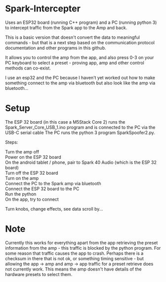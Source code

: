# Spark-Intercepter

Uses an ESP32 board (running C++ program) and a PC (running python 3) to intercept traffic from the Spark app to the Amp and back.   

This is a basic version that doesn't convert the data to meaningful commands - but that is a next step based on the communication protocol documentation and other programs in this github.   

It allows you to control the amp from the app, and also press 0-3 on your PC keyboard to select a preset - proving app, amp and other control methods can co-exist.   

I use an esp32 and the PC because I haven't yet worked out how to make something connect to the amp via bluetooth but also look like the amp via bluetooth...   

# Setup

The ESP 32 board (in this case a M5Stack Core 2) runs the Spark_Server_Core_USB_1.ino program and is connected to the PC via the USB-C serial cable
The PC runs the python 3 program SparkSpoofer2.py.

Steps:

Turn the amp off   
Power on the ESP 32 board   
On the android tablet / phone, pair to Spark 40 Audio (which is the ESP 32 board)   
Turn off the ESP 32 board   
Turn on the amp   
Connect the PC to the Spark amp via bluetooth   
Connect the ESP 32 board to the PC   
Run the python   
On the app, try to connect   

Turn knobs, change effects, see data scroll by...   

# Note
Currently this works for everything apart from the app retrieving the preset information from the amp - this traffic is blocked by the python program. For some reason that traffic causes the app to crash. Perhaps there is a checksum in there that is not ok, or something timing sensitive - but allowing the app -> amp and amp -> app traffic for a preset retrieve does not currently work. This means the amp doesn't have details of the hardware presets to select them.
